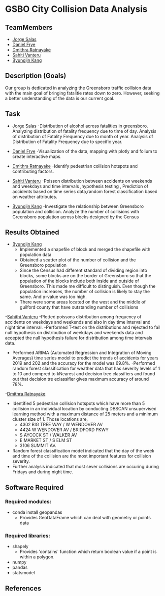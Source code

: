 # GSBO City Collision Data Analysis
## TeamMembers
- [Jorge Salas][1] 
- [Daniel Frye][2]
- [Dmithra Ratnayake][3]
- [Sahiti Vanteru][4]
- [Byungjin Kang][5]

## Description (Goals)
Our group is dedicated in analyzing the Greensboro traffic collision data
with the main goal of bringing fatalitie rates down to zero. However, seeking 
a better understanding of the data is our current goal.

## Task
- [Jorge Salas][1] 
  -Distribution of alcohol across fatalities in greensboro. Analyzing distribution of fatality frequency due to time of day. Analysis of distribution of Fatality Frequency due to month of year. Analysis of Distribution of Fatality Frequency due to specific year. 

- [Daniel Frye][2]
  -Visualization of the data, mapping with plotly and folium to create interactive maps.

- [Dmithra Ratnayake][3]
  -Identify pedestrian collision hotspots and contributing factors.

- [Sahiti Vanteru][4]
  -Poisson distribution between accidents on weekends and weekdays and time intervals ,hypothesis testing , Prediction of accidents based on time series data,random forest classification based on weather attributes.

- [Byungjin Kang][5]
  -Investigate the relationship between Greensboro population and collision. Analyze the number of collisions with Greensboro population across blocks designed by the Census

## Results Obtained
- [Byungjin Kang][5]
  - Implemented a shapefile of block and merged the shapefile with population data
  - Obtained a scatter plot of the number of collision and the Greensboro population
  - Since the Census had different standard of dividing region into blocks, some blocks are on the border of Greensboro so that the population of the blocks include both inside and outside of Greensboro. This made me difficult to distinguish. Even though the population increases, the number of collision is likely to stay the same. And p-value was too high.
  - There were some areas located on the west and the middle of guilford county that have outstanding number of collisions
  
-[Sahithi Vanteru][4]
-Plotted poissons distribution among frequency of accidents on weekdays and weekends and also in day time interval and night time interval.
-Performed T-test on the distributions and rejected to fail null hypothesis on distribution of weekdays and weekends data and accepted the null hypothesis failure for distribution among time intervals data.
- Performed ARIMA (Automated Regression and Integration of Moving Averages) time series model to predict the trends of accidents for years 2019 and 202 and the accuracy for the model was 69.8%.
-Performed random forest classification for weather data that has severity levels of 1 to 10 and compred to kNearest and decision tree classifiers and found out that decision tre eclassifier gives maximum accuracy of around 78%.

-[Dmithra Ratnayake][3]
 - Identified 5 pedestrian collision hotspots which have more than 5 collision in an individual location by conducting DBSCAN unsupervised learning method with a maximum distance of 25 meters and a minimum cluster size of 1. Those locations are,
	- 4302 BIG TREE WAY / W WENDOVER AV
	- 4424 W WENDOVER AV / BRIDFORD PKWY
	- S AYCOCK ST / WALKER AV
	- E MARKET ST / S ELM ST
	- 3106 SUMMIT AV.
 - Random forest classification model indicated that the day of the week and time of the collision are the most important features for collision severity.
 - Further analysis indicated that most sever collisions are occuring during Fridays and during night time.

## Software Required
  ### Required modules:
  - conda install geopandas
    - Provides GeoDataFrame which can deal with geometry or points data
  
  ### Required libraries:
  - shapely
    - Provides 'contains' function which return boolean value if a point is within a polygon.
  - numpy
  - pandas
  - statsmodel

## References
[1]: https://github.com/SALASJA
[2]: https://github.com/danfrye
[3]: https://github.com/C-001
[4]: https://github.com/Sahithi999
[5]: https://github.com/B-kang2
